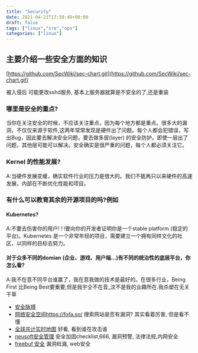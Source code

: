 ```yaml
---
title: "Security"
date: 2021-04-21T17:58:49+08:00
draft: false
tags: ["linux","sre","ops"]
categories: ["linux"]
---
```


## 主要介绍一些安全方面的知识

[https://github.com/SecWiki/sec-chart.git](https://github.com/SecWiki/sec-chart.git)

被入侵后 可能更改sshd服务, 基本上服务器就算是不安全的了,还是重装

### 哪里是安全的重点?

当你在关注安全的时候，不应该关注重点，因为每个地方都是重点。很多大的漏洞，不仅仅来源于软件,这两年常常发现是硬件出了问题。每个人都会犯错误，写出Bug，因此要去解决安全问题，要去做多层(layer) 的安全防护。即使一层出了问题，其他层可能可以解决。安全确实是很严重的问题，每个人都必须关注它。

### Kernel 的性能发展?

A:当硬件发展变缓，确实软件行业的压力是很大的。我们不能再只以来硬件的高速发展，内部在不断优化性能和项目。

### 有什么可以教育其余的开源项目的吗?例如

#### Kubernetes?

A:不要去伤害你的用户! ! !要向你的开发者证明你是一个stable platform (稳定的平台)。Kubernetes 是一个非常年轻的项目，需要建立一个拥有同样文化的社区，以同样的目标去努力。

#### 对于众多不同的domian (企业、游戏、用户端...)有不同的统治性的底层平台，你怎么看?

A:我不在意不同平台谁赢了，我在意我做的技术是最好的。在很多行业，Being First 比Being Best要重要,但是我宇仝不在音_汶不是我的业趣所在.我杀塑在无关干草



- [安全脉搏](https://www.secpulse.com/)
- [网络安全空间https://fofa.so/](https://fofa.so/) 搜索网站是否有漏洞? 其实看着厉害, 但是看不懂
- [全球共计实时地图](https://cybermap.kaspersky.com/) 好看, 看到谁在攻击谁
- [neusoft安全管理](https://isecurity.neusoft.com/book/83.html) 安全加固checklist,666, 漏洞预警, 法律法规,内网安全
- [freebuf 安全](https://www.freebuf.com/) 漏洞纰漏, web安全